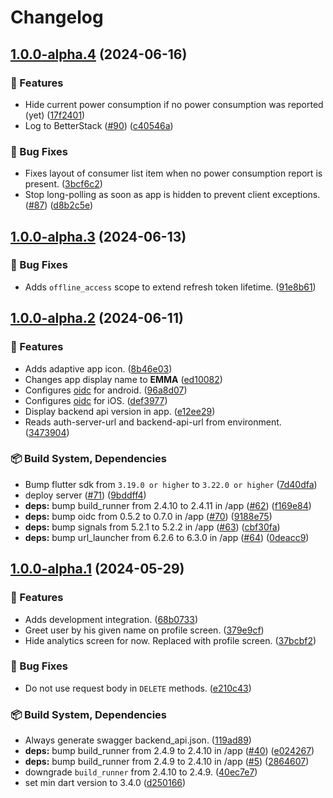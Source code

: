 # Changelog

## [1.0.0-alpha.4](https://github.com/OpenCleanEnergy/emma/compare/app-v1.0.0-alpha.3...app-v1.0.0-alpha.4) (2024-06-16)


### 🚀 Features

* Hide current power consumption if no power consumption was reported (yet) ([17f2401](https://github.com/OpenCleanEnergy/emma/commit/17f240167a0822b314220dce2567b97f0d667fcd))
* Log to BetterStack ([#90](https://github.com/OpenCleanEnergy/emma/issues/90)) ([c40546a](https://github.com/OpenCleanEnergy/emma/commit/c40546af82ccd11c5c6674eb907f2874d81ef15f))


### 🐛 Bug Fixes

* Fixes layout of consumer list item when no power consumption report is present. ([3bcf6c2](https://github.com/OpenCleanEnergy/emma/commit/3bcf6c21432e650e76de1adf6e44ed486e4fc3d4))
* Stop long-polling as soon as app is hidden to prevent client exceptions. ([#87](https://github.com/OpenCleanEnergy/emma/issues/87)) ([d8b2c5e](https://github.com/OpenCleanEnergy/emma/commit/d8b2c5edeb0061a46bd5918d41da7155d68b4b71))

## [1.0.0-alpha.3](https://github.com/OpenCleanEnergy/emma/compare/app-v1.0.0-alpha.2...app-v1.0.0-alpha.3) (2024-06-13)


### 🐛 Bug Fixes

* Adds `offline_access` scope to extend refresh token lifetime. ([91e8b61](https://github.com/OpenCleanEnergy/emma/commit/91e8b61d3cab8bc28cd45b6e2d27db3e00a0cd84))

## [1.0.0-alpha.2](https://github.com/OpenCleanEnergy/emma/compare/app-v1.0.0-alpha.1...app-v1.0.0-alpha.2) (2024-06-11)


### 🚀 Features

* Adds adaptive app icon. ([8b46e03](https://github.com/OpenCleanEnergy/emma/commit/8b46e03863c4323361512b1c62264fa4c778e792))
* Changes app display name to **EMMA** ([ed10082](https://github.com/OpenCleanEnergy/emma/commit/ed10082fe271fb18b123bfa290617f4b6361961a))
* Configures [oidc](https://bdaya-dev.github.io/oidc/oidc-getting-started/#android) for android. ([96a8d07](https://github.com/OpenCleanEnergy/emma/commit/96a8d07ca853cfd37afb2f2e6a945025a3590bb9))
* Configures [oidc](https://bdaya-dev.github.io/oidc/oidc-getting-started/#iosmacos) for iOS. ([def3977](https://github.com/OpenCleanEnergy/emma/commit/def397737b1e5456bc85e5692547b7dd9eaaad1b))
* Display backend api version in app. ([e12ee29](https://github.com/OpenCleanEnergy/emma/commit/e12ee29ecbdebe9111ca13c3c4f3fd7cb23c67ac))
* Reads auth-server-url and backend-api-url from environment. ([3473904](https://github.com/OpenCleanEnergy/emma/commit/34739047ef52a3338c9fdb1eefa2b954e42fd033))


### 📦️ Build System, Dependencies

* Bump flutter sdk from `3.19.0 or higher` to `3.22.0 or higher` ([7d40dfa](https://github.com/OpenCleanEnergy/emma/commit/7d40dfa8d6a2aaab15888c03435248a242c1f71b))
* deploy server ([#71](https://github.com/OpenCleanEnergy/emma/issues/71)) ([9bddff4](https://github.com/OpenCleanEnergy/emma/commit/9bddff418c59152cc39a5e345cfc2e17d40ad5bc))
* **deps:** bump build_runner from 2.4.10 to 2.4.11 in /app ([#62](https://github.com/OpenCleanEnergy/emma/issues/62)) ([f169e84](https://github.com/OpenCleanEnergy/emma/commit/f169e84cd94083356071c29f32df2de8c8c28d38))
* **deps:** bump oidc from 0.5.2 to 0.7.0 in /app ([#70](https://github.com/OpenCleanEnergy/emma/issues/70)) ([9188e75](https://github.com/OpenCleanEnergy/emma/commit/9188e75820338a7f2c5a05f7e41fa85291448265))
* **deps:** bump signals from 5.2.1 to 5.2.2 in /app ([#63](https://github.com/OpenCleanEnergy/emma/issues/63)) ([cbf30fa](https://github.com/OpenCleanEnergy/emma/commit/cbf30fa65f096955d1466405959b2e03f40a5112))
* **deps:** bump url_launcher from 6.2.6 to 6.3.0 in /app ([#64](https://github.com/OpenCleanEnergy/emma/issues/64)) ([0deacc9](https://github.com/OpenCleanEnergy/emma/commit/0deacc98f1bb494999dcd9029b4281565297578a))

## [1.0.0-alpha.1](https://github.com/OpenCleanEnergy/emma/compare/app-v1.0.0-alpha.0...app-v1.0.0-alpha.1) (2024-05-29)


### 🚀 Features

* Adds development integration. ([68b0733](https://github.com/OpenCleanEnergy/emma/commit/68b07331f389f12f2f80a10b9829762bc96a2e60))
* Greet user by his given name on profile screen. ([379e9cf](https://github.com/OpenCleanEnergy/emma/commit/379e9cfb60b3ee5fba3ea05462aa500c273f0650))
* Hide analytics screen for now. Replaced with profile screen. ([37bcbf2](https://github.com/OpenCleanEnergy/emma/commit/37bcbf21ea925603550b5d9228d8e505cbd21fc9))


### 🐛 Bug Fixes

* Do not use request body in `DELETE` methods. ([e210c43](https://github.com/OpenCleanEnergy/emma/commit/e210c43c1199c1caca9b76c0f4c8c8e1812fc815))


### 📦️ Build System, Dependencies

* Always generate swagger backend_api.json. ([119ad89](https://github.com/OpenCleanEnergy/emma/commit/119ad895b06a8d7194d472a4401f81eded1ed2bd))
* **deps:** bump build_runner from 2.4.9 to 2.4.10 in /app ([#40](https://github.com/OpenCleanEnergy/emma/issues/40)) ([e024267](https://github.com/OpenCleanEnergy/emma/commit/e0242673d34252aaf68fead3eb2aaec65ff1d4e7))
* **deps:** bump build_runner from 2.4.9 to 2.4.10 in /app ([#5](https://github.com/OpenCleanEnergy/emma/issues/5)) ([2864607](https://github.com/OpenCleanEnergy/emma/commit/2864607008a4177f65227e353ae2ed6f33ea7dbe))
* downgrade `build_runner` from 2.4.10 to 2.4.9. ([40ec7e7](https://github.com/OpenCleanEnergy/emma/commit/40ec7e7b505b31eda154063e6b09eb3a3eadd3d3))
* set min dart version to 3.4.0 ([d250166](https://github.com/OpenCleanEnergy/emma/commit/d25016693411fec6dfc8dc1ee9d2c2dcb31c86d0))
